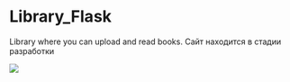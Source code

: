 # Library_Flask
Library where you can upload and read books.
Сайт находится в стадии разработки

![]([https://github.com](https://github.com/Shipoto/Library_Flask/blob/master/static/images/demo/image-lib-title.PNG))
